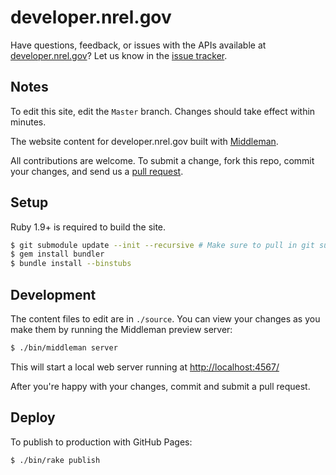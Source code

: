 # developer.nrel.gov

Have questions, feedback, or issues with the APIs available at [developer.nrel.gov](https://developer.nrel.gov/)? Let us know in the [issue tracker](https://github.com/NREL/developer.nrel.gov/issues).

## Notes 

To edit this site, edit the `Master` branch.  Changes should take effect within minutes.  

The website content for developer.nrel.gov built with [Middleman](http://middlemanapp.com).

All contributions are welcome. To submit a change, fork this repo, commit your changes, and send us a [pull request](https://help.github.com/articles/using-pull-requests).

## Setup

Ruby 1.9+ is required to build the site.

```sh
$ git submodule update --init --recursive # Make sure to pull in git submodules
$ gem install bundler
$ bundle install --binstubs
```

## Development

The content files to edit are in `./source`. You can view your changes as you make them by running the Middleman preview server:

```sh
$ ./bin/middleman server
```

This will start a local web server running at [http://localhost:4567/](http://localhost:4567/)

After you're happy with your changes, commit and submit a pull request.

## Deploy

To publish to production with GitHub Pages:

```sh
$ ./bin/rake publish
```
